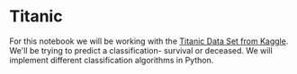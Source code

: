 # Titanic

For this notebook we will be working with the [Titanic Data Set from Kaggle](https://www.kaggle.com/competitions/titanic/data). We'll be trying to predict a classification- survival or deceased. We will implement different classification algorithms in Python.
